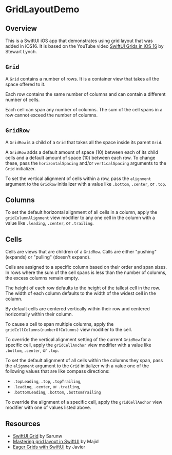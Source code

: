 # GridLayoutDemo

## Overview

This is a SwiftUI iOS app that demonstrates using grid layout
that was added in iOS16.  It is based on the YouTube video
[SwiftUI Grids in iOS 16](https://www.youtube.com/watch?v=ZU_6RejjIKU)
by Stewart Lynch.

## `Grid`

A `Grid` contains a number of rows.
It is a container view that takes all the space offered to it.

Each row contains the same number of columns
and can contain a different number of cells.

Each cell can span any number of columns.
The sum of the cell spans in a row cannot exceed the number of columns.

## `GridRow`

A `GridRow` is a child of a `Grid` that
takes all the space inside its parent `Grid`.

A `GridRow` adds
a default amount of space (10) between each of its child cells
and a default amount of space (10) between each row.
To change these, pass the `horizontalSpacing` and/or `verticalSpacing`
arguments to the `Grid` initializer.

To set the vertical alignment of cells within a row,
pass the `alignment` argument to the `GridRow` initializer
with a value like `.bottom`, `.center`, or `.top`.

## Columns

To set the default horizontal alignment of all cells in a column,
apply the `gridColumnAlignment` view modifier to any one cell in the column
with a value like `.leading`, `.center`, or `.trailing`.

## Cells

Cells are views that are children of a `GridRow`.
Calls are either "pushing" (expands) or "pulling" (doesn't expand).

Cells are assigned to a specific column based on their order and span sizes.
In rows where the sum of the cell spans is less than the number of columns,
the excess columns remain empty.

The height of each row defaults to the height of the tallest cell in the row.
The width of each column defaults to the width of the widest cell in the column.

By default cells are centered vertically within their row
and centered horizontally within their column.

To cause a cell to span multiple columns,
apply the `gridCellColumns(numberOfColumns)` view modifier to the cell.

To override the vertical alignment setting of the current `GridRow`
for a specific cell, apply the `gridCellAnchor` view modifier
with a value like `.bottom`, `.center`, or `.top`.

To set the default alignment of all cells within the columns they span,
pass the `alignment` argument to the `Grid` initializer
with a value one of the following values that are like compass directions:

- `.topLeading`, `.top`, `.topTrailing`,
- `.leading`, `.center`, or `.trailing`,
- `.bottomLeading`, `.bottom`, `.bottomTrailing`

To override the alignment of a specific cell,
apply the `gridCellAnchor` view modifier with one of values listed above.

## Resources

- [SwiftUI Grid](https://sarunw.com/posts/swiftui-grid/) by Sarunw
- [Mastering grid layout in SwiftUI](https://swiftwithmajid.com/2022/08/10/mastering-grid-layout-in-swiftui/) by Majid
- [Eager Grids with SwiftUI](https://swiftui-lab.com/eager-grids/) by Javier
